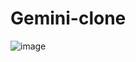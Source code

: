 # Gemini-clone
![image](https://github.com/user-attachments/assets/a16821d8-dc23-40a6-aa92-247fc1d4f5bb)
